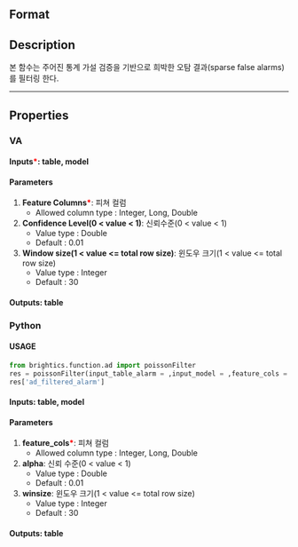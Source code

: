 ## Format


## Description


본 함수는 주어진 통계 가설 검증을 기반으로 희박한 오탐 결과(sparse false alarms)를 필터링 한다. 


---

## Properties
### VA
#### Inputs<b style="color:red">*</b>: table, model

#### Parameters
1. **Feature Columns**<b style="color:red">*</b>: 피쳐
 컬럼
   - Allowed column type : Integer, Long, Double
2. **Confidence Level(0 < value < 1)**: 신뢰수준(0 < value < 1)
   - Value type : Double
   - Default : 0.01
3. **Window size(1 < value <= total row size)**: 윈도우 크기(1 < value <= total row size)
   - Value type : Integer
   - Default : 30

#### Outputs: table

### Python

#### USAGE
```python
from brightics.function.ad import poissonFilter
res = poissonFilter(input_table_alarm = ,input_model = ,feature_cols = ,alpha = ,winsize = )
res['ad_filtered_alarm']
```

#### Inputs: table, model

#### Parameters
1. **feature_cols**<b style="color:red">*</b>: 피쳐
 컬럼
   - Allowed column type : Integer, Long, Double
2. **alpha**: 신뢰 수준(0 < value < 1)
   - Value type : Double
   - Default : 0.01
3. **winsize**: 윈도우 크기(1 < value <= total row size)
   - Value type : Integer
   - Default : 30

#### Outputs: table

